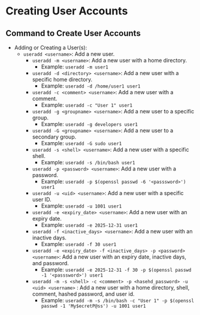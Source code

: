 # Creating User Accounts

## Command to Create User Accounts

- Adding or Creating a User(s):
  - `useradd <username>`: Add a new user.
    - `useradd -m <username>`: Add a new user with a home directory.
      - Example: `useradd -m user1`
    - `useradd -d <directory> <username>`: Add a new user with a specific home directory.
      - Example: `useradd -d /home/user1 user1`
    - `useradd -c <comment> <username>`: Add a new user with a comment.
      - Example: `useradd -c "User 1" user1`
    - `useradd -g <groupname> <username>`: Add a new user to a specific group.
      - Example: `useradd -g developers user1`
    - `useradd -G <groupname> <username>`: Add a new user to a secondary group.
      - Example: `useradd -G sudo user1`
    - `useradd -s <shell> <username>`: Add a new user with a specific shell.
      - Example: `useradd -s /bin/bash user1`
    - `useradd -p <password> <username>`: Add a new user with a password.
      - Example: `useradd -p $(openssl passwd -6 '<passsword>') user1`
    - `useradd -u <uid> <username>`: Add a new user with a specific user ID.
      - Example: `useradd -u 1001 user1`
    - `useradd -e <expiry_date> <username>`: Add a new user with an expiry date.
      - Example: `useradd -e 2025-12-31 user1`
    - `useradd -f <inactive_days> <username>`: Add a new user with an inactive days.
      - Example: `useradd -f 30 user1`
    - `useradd -e <expiry_date> -f <inactive_days> -p <password> <username>`: Add a new user with an expiry date, inactive days, and password.
      - Example: `useradd -e 2025-12-31 -f 30 -p $(openssl passwd -1 '<passsword>') user1`
    - `useradd -m -s <shell> -c <comment> -p <hasehd_password> -u <uid> <username>` : Add a new user with a home directory, shell, comment, hashed password, and user id.
      - Example: `useradd -m -s /bin/bash -c "User 1" -p $(openssl passwd -1 'My$ecretP@ss') -u 1001 user1`
